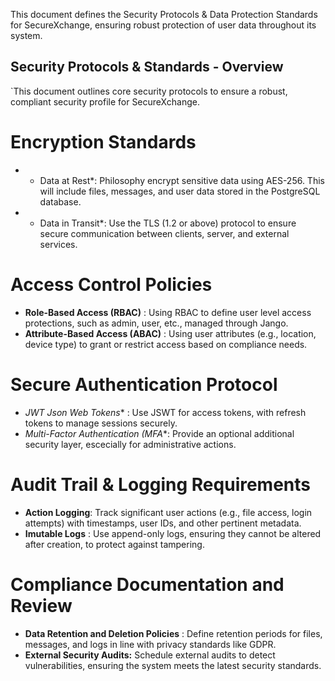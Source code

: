 This document defines the Security Protocols & Data Protection Standards for SecureXchange, ensuring robust protection of user data throughout its system. 

## Security Protocols & Standards - Overview 
`This document outlines core security protocols to ensure a robust, compliant security profile for SecureXchange.

# Encryption Standards

- * Data at Rest*: Philosophy encrypt sensitive data using AES-256. This will include files, messages, and user data stored in the PostgreSQL database.
- * Data in Transit*: Use the TLS (1.2 or above) protocol to ensure secure communication between clients, server, and external services. 

# Access Control Policies 

- **Role-Based Access (RBAC)** : Using RBAC to define user level access protections, such as admin, user, etc., managed through Jango.
- **Attribute-Based Access (ABAC)** : Using user attributes (e.g., location, device type) to grant or restrict access based on compliance needs. 

# Secure Authentication Protocol

- *JWT Json Web Tokens** : Use JSWT for access tokens, with refresh tokens to manage sessions securely. 
- *Multi-Factor Authentication (MFA**: Provide an optional additional security layer, escecially for administrative actions. 

# Audit Trail & Logging Requirements

- **Action Logging**: Track significant user actions (e.g., file access, login attempts) with timestamps, user IDs, and other pertinent metadata.
- **Imutable Logs** : Use append-only logs, ensuring they cannot be altered after creation, to protect against tampering.

# Compliance Documentation and Review

- **Data Retention and Deletion Policies** : Define retention periods for files, messages, and logs in line with privacy standards like GDPR.
- **External Security Audits:** Schedule external audits to detect vulnerabilities, ensuring the system meets the latest security standards. 